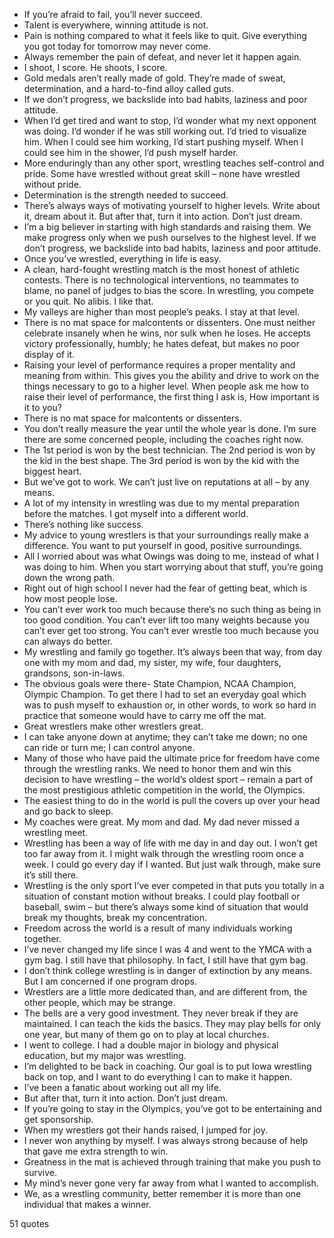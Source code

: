  - If you’re afraid to fail, you’ll never succeed.
 - Talent is everywhere, winning attitude is not.
 - Pain is nothing compared to what it feels like to quit. Give everything you got today for tomorrow may never come.
 - Always remember the pain of defeat, and never let it happen again.
 - I shoot, I score. He shoots, I score.
 - Gold medals aren’t really made of gold. They’re made of sweat, determination, and a hard-to-find alloy called guts.
 - If we don’t progress, we backslide into bad habits, laziness and poor attitude.
 - When I’d get tired and want to stop, I’d wonder what my next opponent was doing. I’d wonder if he was still working out. I’d tried to visualize him. When I could see him working, I’d start pushing myself. When I could see him in the shower, I’d push myself harder.
 - More enduringly than any other sport, wrestling teaches self-control and pride. Some have wrestled without great skill – none have wrestled without pride.
 - Determination is the strength needed to succeed.
 - There’s always ways of motivating yourself to higher levels. Write about it, dream about it. But after that, turn it into action. Don’t just dream.
 - I’m a big believer in starting with high standards and raising them. We make progress only when we push ourselves to the highest level. If we don’t progress, we backslide into bad habits, laziness and poor attitude.
 - Once you’ve wrestled, everything in life is easy.
 - A clean, hard-fought wrestling match is the most honest of athletic contests. There is no technological interventions, no teammates to blame, no panel of judges to bias the score. In wrestling, you compete or you quit. No alibis. I like that.
 - My valleys are higher than most people’s peaks. I stay at that level.
 - There is no mat space for malcontents or dissenters. One must neither celebrate insanely when he wins, nor sulk when he loses. He accepts victory professionally, humbly; he hates defeat, but makes no poor display of it.
 - Raising your level of performance requires a proper mentality and meaning from within. This gives you the ability and drive to work on the things necessary to go to a higher level. When people ask me how to raise their level of performance, the first thing I ask is, How important is it to you?
 - There is no mat space for malcontents or dissenters.
 - You don’t really measure the year until the whole year is done. I’m sure there are some concerned people, including the coaches right now.
 - The 1st period is won by the best technician. The 2nd period is won by the kid in the best shape. The 3rd period is won by the kid with the biggest heart.
 - But we’ve got to work. We can’t just live on reputations at all – by any means.
 - A lot of my intensity in wrestling was due to my mental preparation before the matches. I got myself into a different world.
 - There’s nothing like success.
 - My advice to young wrestlers is that your surroundings really make a difference. You want to put yourself in good, positive surroundings.
 - All I worried about was what Owings was doing to me, instead of what I was doing to him. When you start worrying about that stuff, you’re going down the wrong path.
 - Right out of high school I never had the fear of getting beat, which is how most people lose.
 - You can’t ever work too much because there’s no such thing as being in too good condition. You can’t ever lift too many weights because you can’t ever get too strong. You can’t ever wrestle too much because you can always do better.
 - My wrestling and family go together. It’s always been that way, from day one with my mom and dad, my sister, my wife, four daughters, grandsons, son-in-laws.
 - The obvious goals were there- State Champion, NCAA Champion, Olympic Champion. To get there I had to set an everyday goal which was to push myself to exhaustion or, in other words, to work so hard in practice that someone would have to carry me off the mat.
 - Great wrestlers make other wrestlers great.
 - I can take anyone down at anytime; they can’t take me down; no one can ride or turn me; I can control anyone.
 - Many of those who have paid the ultimate price for freedom have come through the wrestling ranks. We need to honor them and win this decision to have wrestling – the world’s oldest sport – remain a part of the most prestigious athletic competition in the world, the Olympics.
 - The easiest thing to do in the world is pull the covers up over your head and go back to sleep.
 - My coaches were great. My mom and dad. My dad never missed a wrestling meet.
 - Wrestling has been a way of life with me day in and day out. I won’t get too far away from it. I might walk through the wrestling room once a week. I could go every day if I wanted. But just walk through, make sure it’s still there.
 - Wrestling is the only sport I’ve ever competed in that puts you totally in a situation of constant motion without breaks. I could play football or baseball, swim – but there’s always some kind of situation that would break my thoughts, break my concentration.
 - Freedom across the world is a result of many individuals working together.
 - I’ve never changed my life since I was 4 and went to the YMCA with a gym bag. I still have that philosophy. In fact, I still have that gym bag.
 - I don’t think college wrestling is in danger of extinction by any means. But I am concerned if one program drops.
 - Wrestlers are a little more dedicated than, and are different from, the other people, which may be strange.
 - The bells are a very good investment. They never break if they are maintained. I can teach the kids the basics. They may play bells for only one year, but many of them go on to play at local churches.
 - I went to college. I had a double major in biology and physical education, but my major was wrestling.
 - I’m delighted to be back in coaching. Our goal is to put Iowa wrestling back on top, and I want to do everything I can to make it happen.
 - I’ve been a fanatic about working out all my life.
 - But after that, turn it into action. Don’t just dream.
 - If you’re going to stay in the Olympics, you’ve got to be entertaining and get sponsorship.
 - When my wrestlers got their hands raised, I jumped for joy.
 - I never won anything by myself. I was always strong because of help that gave me extra strength to win.
 - Greatness in the mat is achieved through training that make you push to survive.
 - My mind’s never gone very far away from what I wanted to accomplish.
 - We, as a wrestling community, better remember it is more than one individual that makes a winner.

51 quotes